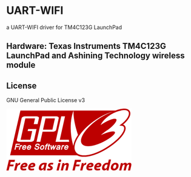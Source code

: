 # UART-WIFI
a UART-WIFI driver for TM4C123G LaunchPad
## Hardware: Texas Instruments TM4C123G LaunchPad and Ashining Technology wireless module

## License

GNU General Public License v3

![gpl](/img/GPLv3_Logo.png)
